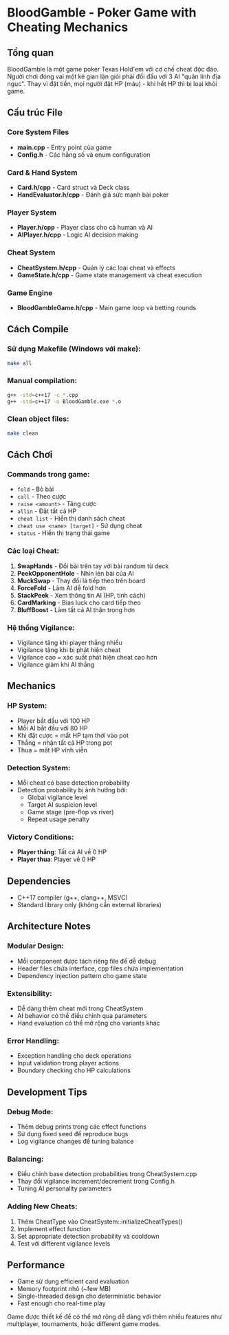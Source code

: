 # BloodGamble - Poker Game with Cheating Mechanics

## Tổng quan
BloodGamble là một game poker Texas Hold'em với cơ chế cheat độc đáo. Người chơi đóng vai một kẻ gian lận giỏi phải đối đầu với 3 AI "quân lính địa ngục". Thay vì đặt tiền, mọi người đặt HP (máu) - khi hết HP thì bị loại khỏi game.

## Cấu trúc File

### Core System Files
- **main.cpp** - Entry point của game
- **Config.h** - Các hằng số và enum configuration

### Card & Hand System
- **Card.h/cpp** - Card struct và Deck class
- **HandEvaluator.h/cpp** - Đánh giá sức mạnh bài poker

### Player System
- **Player.h/cpp** - Player class cho cả human và AI
- **AIPlayer.h/cpp** - Logic AI decision making

### Cheat System
- **CheatSystem.h/cpp** - Quản lý các loại cheat và effects
- **GameState.h/cpp** - Game state management và cheat execution

### Game Engine
- **BloodGambleGame.h/cpp** - Main game loop và betting rounds

## Cách Compile

### Sử dụng Makefile (Windows với make):
```bash
make all
```

### Manual compilation:
```bash
g++ -std=c++17 -c *.cpp
g++ -std=c++17 -o BloodGamble.exe *.o
```

### Clean object files:
```bash
make clean
```

## Cách Chơi

### Commands trong game:
- `fold` - Bỏ bài
- `call` - Theo cược
- `raise <amount>` - Tăng cược
- `allin` - Đặt tất cả HP
- `cheat list` - Hiển thị danh sách cheat
- `cheat use <name> [target]` - Sử dụng cheat
- `status` - Hiển thị trạng thái game

### Các loại Cheat:
1. **SwapHands** - Đổi bài trên tay với bài random từ deck
2. **PeekOpponentHole** - Nhìn lén bài của AI
3. **MuckSwap** - Thay đổi lá tiếp theo trên board
4. **ForceFold** - Làm AI dễ fold hơn
5. **StackPeek** - Xem thông tin AI (HP, tính cách)
6. **CardMarking** - Bias luck cho card tiếp theo
7. **BluffBoost** - Làm tất cả AI thận trọng hơn

### Hệ thống Vigilance:
- Vigilance tăng khi player thắng nhiều
- Vigilance tăng khi bị phát hiện cheat
- Vigilance cao = xác suất phát hiện cheat cao hơn
- Vigilance giảm khi AI thắng

## Mechanics

### HP System:
- Player bắt đầu với 100 HP
- Mỗi AI bắt đầu với 80 HP
- Khi đặt cược = mất HP tạm thời vào pot
- Thắng = nhận tất cả HP trong pot
- Thua = mất HP vĩnh viễn

### Detection System:
- Mỗi cheat có base detection probability
- Detection probability bị ảnh hưởng bởi:
  - Global vigilance level
  - Target AI suspicion level
  - Game stage (pre-flop vs river)
  - Repeat usage penalty

### Victory Conditions:
- **Player thắng**: Tất cả AI về 0 HP
- **Player thua**: Player về 0 HP

## Dependencies
- C++17 compiler (g++, clang++, MSVC)
- Standard library only (không cần external libraries)

## Architecture Notes

### Modular Design:
- Mỗi component được tách riêng file để dễ debug
- Header files chứa interface, cpp files chứa implementation
- Dependency injection pattern cho game state

### Extensibility:
- Dễ dàng thêm cheat mới trong CheatSystem
- AI behavior có thể điều chỉnh qua parameters
- Hand evaluation có thể mở rộng cho variants khác

### Error Handling:
- Exception handling cho deck operations
- Input validation trong player actions
- Boundary checking cho HP calculations

## Development Tips

### Debug Mode:
- Thêm debug prints trong các effect functions
- Sử dụng fixed seed để reproduce bugs
- Log vigilance changes để tuning balance

### Balancing:
- Điều chỉnh base detection probabilities trong CheatSystem.cpp
- Thay đổi vigilance increment/decrement trong Config.h
- Tuning AI personality parameters

### Adding New Cheats:
1. Thêm CheatType vào CheatSystem::initializeCheatTypes()
2. Implement effect function
3. Set appropriate detection probability và cooldown
4. Test với different vigilance levels

## Performance
- Game sử dụng efficient card evaluation
- Memory footprint nhỏ (~few MB)
- Single-threaded design cho deterministic behavior
- Fast enough cho real-time play

Game được thiết kế để có thể mở rộng dễ dàng với thêm nhiều features như multiplayer, tournaments, hoặc different game modes.